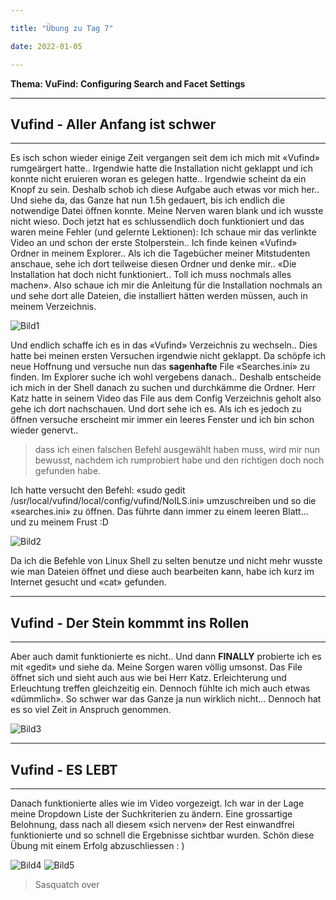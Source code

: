 ```yaml
---

title: "Übung zu Tag 7"

date: 2022-01-05

---
```



**Thema: VuFind: Configuring Search and Facet Settings**


---
## Vufind - Aller Anfang ist schwer
---
Es isch schon wieder einige Zeit vergangen seit dem ich mich mit «Vufind» rumgeärgert hatte.. Irgendwie hatte die Installation nicht geklappt und ich konnte nicht eruieren woran es gelegen hatte.. Irgendwie scheint da ein Knopf zu sein. Deshalb schob ich diese Aufgabe auch etwas vor mich her.. Und siehe da, das Ganze hat nun 1.5h gedauert, bis ich endlich die notwendige Datei öffnen konnte. Meine Nerven waren blank und ich wusste nicht wieso. Doch jetzt hat es schlussendlich doch funktioniert und das waren meine Fehler (und gelernte Lektionen):
Ich schaue mir das verlinkte Video an und schon der erste Stolperstein.. Ich finde keinen «Vufind» Ordner in meinem Explorer.. Als ich die Tagebücher meiner Mitstudenten anschaue, sehe ich dort teilweise diesen Ordner und denke mir.. «Die Installation hat doch nicht funktioniert.. Toll ich muss nochmals alles machen». Also schaue ich mir die Anleitung für die Installation nochmals an und sehe dort alle Dateien, die installiert hätten werden müssen, auch in meinem Verzeichnis.

![Bild1](https://user-images.githubusercontent.com/90785896/150128804-22b61525-6dc5-4724-bd6e-92007f139775.png)


Und endlich schaffe ich es in das «Vufind» Verzeichnis zu wechseln.. Dies hatte bei meinen ersten Versuchen irgendwie nicht geklappt. Da schöpfe ich neue Hoffnung und versuche nun das **sagenhafte** File «Searches.ini» zu finden. Im Explorer suche ich wohl vergebens danach.. 
Deshalb entscheide ich mich in der Shell danach zu suchen und durchkämme die Ordner. Herr Katz hatte in seinem Video das File aus dem Config Verzeichnis geholt also gehe ich dort nachschauen. Und dort sehe ich es. Als ich es jedoch zu öffnen versuche erscheint mir immer ein leeres Fenster und ich bin schon wieder genervt.. 
> dass ich einen falschen Befehl ausgewählt haben muss, wird mir nun bewusst, nachdem ich rumprobiert habe und den richtigen doch noch gefunden habe.

Ich hatte versucht den Befehl: «sudo gedit /usr/local/vufind/local/config/vufind/NoILS.ini» umzuschreiben und so die «searches.ini» zu öffnen. Das führte dann immer zu einem leeren Blatt… und zu meinem Frust :D

![Bild2](https://user-images.githubusercontent.com/90785896/150128834-2619b34f-626b-44bc-89b7-300ddc76ecc2.png)

Da ich die Befehle von Linux Shell zu selten benutze und nicht mehr wusste wie man Dateien öffnet und diese auch bearbeiten kann, habe ich kurz im Internet gesucht und «cat» gefunden. 

---
## Vufind - Der Stein kommmt ins Rollen
---

Aber auch damit funktionierte es nicht.. Und dann **FINALLY** probierte ich es mit «gedit» und siehe da. Meine Sorgen waren völlig umsonst. Das File öffnet sich und sieht auch aus wie bei Herr Katz. Erleichterung und Erleuchtung treffen gleichzeitig ein. Dennoch fühlte ich mich auch etwas «dümmlich». So schwer war das Ganze ja nun wirklich nicht… Dennoch hat es so viel Zeit in Anspruch genommen.

![Bild3](https://user-images.githubusercontent.com/90785896/150128881-e521e900-1660-4a37-b09d-470542d5dfba.png)

---
## Vufind - ES LEBT
---

Danach funktionierte alles wie im Video vorgezeigt. Ich war in der Lage meine Dropdown Liste der Suchkriterien zu ändern. Eine grossartige Belohnung, dass nach all diesem «sich nerven» der Rest einwandfrei funktionierte und so schnell die Ergebnisse sichtbar wurden. Schön diese Übung mit einem Erfolg abzuschliessen : )

![Bild4](https://user-images.githubusercontent.com/90785896/150128908-ae246bd9-a8e5-4860-ab1d-f94fbaaf8b7e.png)
![Bild5](https://user-images.githubusercontent.com/90785896/150128913-065b95e7-3ff8-4d51-b301-2a4d67838f14.png)


>Sasquatch over

